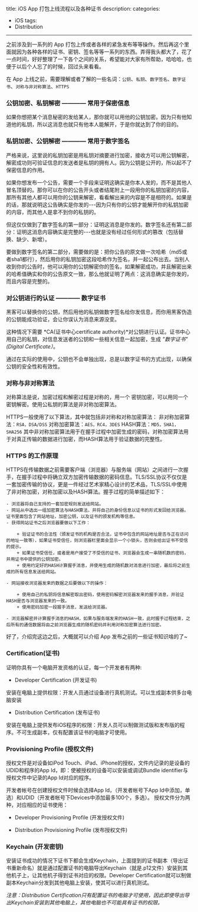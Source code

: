 title: iOS App 打包上线流程以及各种证书
description: 
categories:
- iOS
tags:
- Distribution

---

之前涉及到一系列的 App 打包上传或者各样的紧急发布等等操作。然后再这个里面就因为各种各样的证书、密钥、签名等等一系列的东西。弄得我头都大了，花了一点时间，好好整理了一下各个之间的关系，希望能对大家有所帮助，哈哈哈，也便于以后个人忘了的时候，回过头来看看。

在 App 上线之前，需要理解或者了解的一些名词：`公钥`、`私钥`、`数字签名`、`数字证书`、`对称与非对称算法`、`HTTPS`

### 公钥加密、私钥解密 ———— 常用于保密信息

如果你想把某个消息秘密的发给某人，那你就可以用他的公钥加密。因为只有他知道他的私钥，所以这消息也就只有他本人能解开，于是你就达到了你的目的。

### 私钥加密、公钥解密 ———— 常用于数字签名

严格来说，这里说的私钥加密是用私钥对摘要进行加密，接收方可以用公钥解密，解密成功则可验证信息的发送者是私钥的拥有人。因为公钥是公开的，所以起不了保密信息的作用。

如果你想发布一个公告，需要一个手段来证明这确实是你本人发的，而不是其他人冒名顶替的。那你可以在你的公告开头或者结尾附上一段用你的私钥加密的内容，那所有其他人都可以用你的公钥来解密，看看解出来的内容是不是相符的。如果是的话，那就说明这公告确实是你发的---因为只有你的公钥才能解开你的私钥加密的内容，而其他人是拿不到你的私钥的。

但这仅仅做到了数字签名的第一部分：证明这消息是你发的。数字签名还有第二部分：证明这消息内容确实是完整的---也就是没有经过任何形式的篡改（包括替换、缺少、新增）。

要做到数字签名的第二部分，需要做的是：把你公告的原文做一次哈希（md5或者sha1都行），然后用你的私钥加密这段哈希作为签名，并一起公布出去。当别人收到你的公告时，他可以用你的公钥解密你的签名，如果解密成功，并且解密出来的哈希值确实和你的公告原文一致，那么他就证明了两点：这消息确实是你发的，而且内容是完整的。

### 对公钥进行的认证 ———— 数字证书

黑客可以替换你的公钥，然后用他的私钥做数字签名给你发信息，而你用黑客伪造的公钥能成功验证，会让你误认为消息来源没变。

这种情况下需要 *CA(证书中心certificate authority)*对公钥进行认证。证书中心用自己的私钥，对信息发送者的公钥和一些相关信息一起加密，生成 *"数字证书"(Digital Certificate）*。

通过在实际的使用中，公钥也不会单独出现，总是以数字证书的方式出现，以确保公钥的安全性和有效性。

### 对称与非对称算法

对称算法是说，加密过程和解密过程是对称的，用一个 密钥加密，可以用同一个密钥解密。使用公私钥的算法是非对称加密算法。

HTTPS一般使用了以下算法，其中就包括非对称和对称加密算法：
非对称加密算法：`RSA，DSA/DSS`
对称加密算法：`AES，RC4，3DES`
HASH算法：`MD5，SHA1，SHA256`
其中非对称加密算法用于在握手过程中加密生成的密码，对称加密算法用于对真正传输的数据进行加密，而HASH算法用于验证数据的完整性。

### HTTPS 的工作原理

HTTPS在传输数据之前需要客户端（浏览器）与服务端（网站）之间进行一次握手，在握手过程中将确立双方加密传输数据的密码信息。TLS/SSL协议不仅仅是一套加密传输的协议，更是一件经过艺术家精心设计的艺术品，TLS/SSL中使用了非对称加密，对称加密以及HASH算法。握手过程的简单描述如下：

    - 浏览器将自己支持的一套加密规则发送给网站。
    - 网站从中选出一组加密算法与HASH算法，并将自己的身份信息以证书的形式发回给浏览器。证书里面包含了网站地址，加密公钥，以及证书的颁发机构等信息。
    - 获得网站证书之后浏览器要做以下工作：

        + 验证证书的合法性（颁发证书的机构是否合法，证书中包含的网站地址是否与正在访问的地址一致等），如果证书受信任，则浏览器栏里面会显示一个小锁头，否则会给出证书不受信的提示。
        + 如果证书受信任，或者是用户接受了不受信的证书，浏览器会生成一串随机数的密码，并用证书中提供的公钥加密。
        + 使用约定好的HASH计算握手消息，并使用生成的随机数对消息进行加密，最后将之前生成的所有信息发送给网站。
 
    - 网站接收浏览器发来的数据之后要做以下的操作：

        + 使用自己的私钥将信息解密取出密码，使用密码解密浏览器发来的握手消息，并验证HASH是否与浏览器发来的一致。
        + 使用密码加密一段握手消息，发送给浏览器。

    - 浏览器解密并计算握手消息的HASH，如果与服务端发来的HASH一致，此时握手过程结束，之后所有的通信数据将由之前浏览器生成的随机密码并利用对称加密算法进行加密。

好了，介绍完这边之后，大概就可以介绍 App 发布之前的一些证书知识啥的了~

### Certification(证书)

证明你具有一个电脑开发资格的认证，每一个开发者有两种:

- Developer Certification (开发证书)

安装在电脑上提供权限：开发人员通过设备进行真机测试。可以生成副本供多台电脑安装

- Distribution Certification (发布证书)

安装在电脑上提供发布iOS程序的权限：开发人员可以制做测试版和发布版的程序。不可生成副本，仅有配置该证书的电脑才可使用。

### Provisioning Profile (授权文件)

授权文件是对设备如iPod Touch、iPad、iPhone的授权，文件内记录的是设备的UDID和程序的App Id，即：使被授权的设备可以安装或调试Bundle identifier与授权文件中记录的App Id对应的程序。

开发者帐号在创建授权文件时候会选择App Id，（开发者帐号下App Id中添加，单选）和UDID（开发者帐号下Devices中添加最多100个，多选）。
授权文件分为两种，对应相应的证书使用：

- Developer Provisioning Profile (开发授权文件)

- Distribution Provisioning Profile (发布授权文件)

### Keychain (开发密钥)

安装证书成功的情况下证书下都会生成Keychain，上面提到的证书副本（导出证书重新命名）就是通过配置证书的电脑导出Keychain（就是.p12文件）安装到其他机子上，让其他机子得到证书对应的权限。Developer Certification就可以制做副本Keychain分发到其他电脑上安装，使其可以进行真机测试。

*注意：Distribution Certification只有配置证书的电脑才可使用，因此即使导出导出Keychain安装到其他电脑上，其他电脑也不可能具有证书的权限。*
